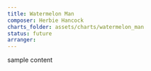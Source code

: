 ```yaml
---
title: Watermelon Man
composer: Herbie Hancock
charts_folder: assets/charts/watermelon_man
status: future
arranger: 
---
```


sample content
